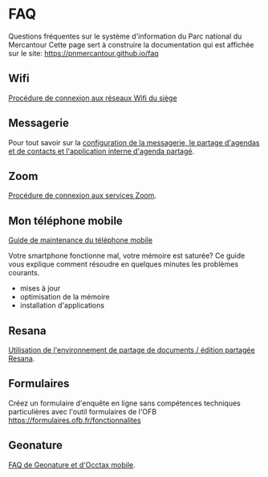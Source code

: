 # FAQ

Questions fréquentes sur le système d'information du Parc national du Mercantour
Cette page sert à construire la documentation qui est affichée sur le site: https://pnmercantour.github.io/faq


## Wifi

[Procédure de connexion aux réseaux Wifi du siège](Réseau/README.md)

## Messagerie

Pour tout savoir sur la [configuration de la messagerie, le partage d'agendas et de contacts et l'application interne d'agenda partagé](docs/Messagerie/README.md).

## Zoom

[Procédure de connexion aux services Zoom](Messagerie/Zoom/README.md).

## Mon téléphone mobile

[Guide de maintenance du téléphone mobile](mobile/README.md)

Votre smartphone fonctionne mal, votre mémoire est saturée?
Ce guide vous explique comment résoudre en quelques minutes les problèmes courants.

- mises à jour
- optimisation de la mémoire
- installation d'applications

## Resana

[Utilisation de l'environnement de partage de documents / édition partagée Resana](Resana/README.md).

## Formulaires

Créez un formulaire d'enquête en ligne sans compétences techniques particulières avec l'outil formulaires de l'OFB
https://formulaires.ofb.fr/fonctionnalites

## Geonature

[FAQ de Geonature et d'Occtax mobile](geonature/README.md).
